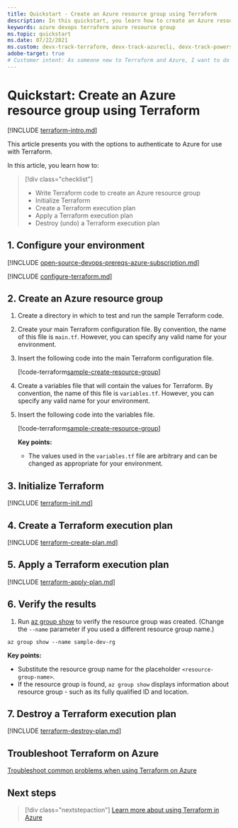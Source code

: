 ```yaml
---
title: Quickstart - Create an Azure resource group using Terraform
description: In this quickstart, you learn how to create an Azure resource group using Terraform
keywords: azure devops terraform azure resource group
ms.topic: quickstart
ms.date: 07/22/2021
ms.custom: devx-track-terraform, devx-track-azurecli, devx-track-powershell
adobe-target: true
# Customer intent: As someone new to Terraform and Azure, I want to do something simple to confirm my Terraform installation.
---
```


# Quickstart: Create an Azure resource group using Terraform

[!INCLUDE [terraform-intro.md](includes/terraform-intro.md)]

This article presents you with the options to authenticate to Azure for use with Terraform.

In this article, you learn how to:
> [!div class="checklist"]
> * Write Terraform code to create an Azure resource group
> * Initialize Terraform
> * Create a Terraform execution plan
> * Apply a Terraform execution plan
> * Destroy (undo) a Terraform execution plan

## 1. Configure your environment

[!INCLUDE [open-source-devops-prereqs-azure-subscription.md](../includes/open-source-devops-prereqs-azure-subscription.md)]

[!INCLUDE [configure-terraform.md](includes/configure-terraform.md)]

## 2. Create an Azure resource group

1. Create a directory in which to test and run the sample Terraform code.

1. Create your main Terraform configuration file. By convention, the name of this file is `main.tf`. However, you can specify any valid name for your environment.

1. Insert the following code into the main Terraform configuration file.

    [!code-terraform[sample-create-resource-group](../../terraform_samples/quickstart/101-create-resource-group/main.tf)]

1. Create a variables file that will contain the values for Terraform. By convention, the name of this file is `variables.tf`. However, you can specify any valid name for your environment.

1. Insert the following code into the variables file.

    [!code-terraform[sample-create-resource-group](../../terraform_samples/quickstart/101-create-resource-group/variables.tf)]

    **Key points:**
    
    - The values used in the `variables.tf` file are arbitrary and can be changed as appropriate for your environment.
    
## 3. Initialize Terraform

[!INCLUDE [terraform-init.md](includes/terraform-init.md)]

## 4. Create a Terraform execution plan

[!INCLUDE [terraform-create-plan.md](includes/terraform-create-plan.md)]

## 5. Apply a Terraform execution plan

[!INCLUDE [terraform-apply-plan.md](includes/terraform-apply-plan.md)]

## 6. Verify the results

1. Run [az group show](/cli/azure/group?#az_group_show) to verify the resource group was created. (Change the `--name` parameter if you used a different resource group name.)

```azurecli
az group show --name sample-dev-rg
```

**Key points:**

- Substitute the resource group name for the placeholder `<resource-group-name>`.
- If the resource group is found, `az group show` displays information about resource group - such as its fully qualified ID and location.

## 7. Destroy a Terraform execution plan

[!INCLUDE [terraform-destroy-plan.md](includes/terraform-destroy-plan.md)]

## Troubleshoot Terraform on Azure

[Troubleshoot common problems when using Terraform on Azure](troubleshoot.md)

## Next steps

> [!div class="nextstepaction"] 
> [Learn more about using Terraform in Azure](/azure/terraform)